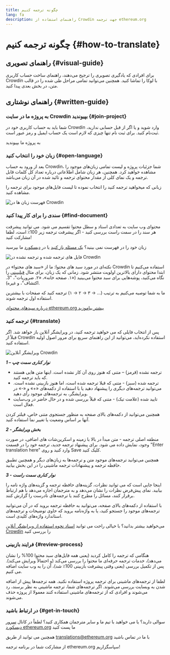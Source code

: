 ```yaml
---
title: چگونه ترجمه کنیم
lang: fa
description: راهنمای استفاده از Crowdin جهت ترجمه‌ ethereum.org
---
```


# چگونه ترجمه کنیم {#how-to-translate}

## راهنمای تصویری {#visual-guide}

برای افرادی که یادگیری تصویری را ترجیح می‌دهند، راهنمای ساخت حساب کاربری Crowdin با لوکا را تماشا کنید. همچنین می‌توانید تمامی مراحل طی شده را در قالب متن، در بخش بعدی پیدا کنید.

<YouTube id="Ii7bYhanLs4" />

## راهنمای نوشتاری {#written-guide}

### به پروژه‌ ما در سایت Crowdin بپیوندید {#join-project}

شما باید به حساب کاربری خود در Crowdin وارد شوید و یا اگر از قبل حسابی ندارید، ثبت‌نام کنید. برای ثبت نام تنها چیزی که لازم است یک حساب ایمیل و رمز عبور است.

<ButtonLink to="https://crowdin.com/project/ethereum-org/">
  به پروژه ما بپیوندید
</ButtonLink>

### زبان خود را انتخاب کنید {#open-language}

بعد از ورود به حساب Crowdin، شما جزئیات پروژه و لیست تمامی زبان‌های موجود را مشاهده خواهید کرد. همچنین، هر زبان شامل اطلاعاتی درباره تعداد کل کلمات قابل ترجمه و یک نمای کلی از مقدار محتوای ترجمه و تائید شده در آن زبان می‌باشد.

زبانی که میخواهید ترجمه کنید را انتخاب نموده تا لیست فایل‌های موجود برای ترجمه را مشاهده کنید.

![فهرست زبان ها در Crowdin](./list-of-languages.png)

### سندی را برای کار پیدا کنید {#find-document}

محتوای وب سایت به تعدادی اسناد و سطل محتوا تقسیم می شود. می توانید پیشرفت هر سند را در سمت راست بررسی کنید - اگر پیشرفت ترجمه زیر 100٪ است، لطفا مشارکت کنید!

زبان خود را در فهرست نمی بینید؟ [یک مسئله باز کنید](https://github.com/ethereum/ethereum-org-website/issues/new/choose) یا در [دیسکورد](/discord/) ما بپرسید

![فایل های ترجمه شده و ترجمه نشده در Crowdin](./crowdin-files.png)

نکته‌ای در مورد سبد های محتوا: ما از «سبد های محتوا» در Crowdin استفاده می‌کنیم تا ابتدا محتوای دارای بالاترین اولویت منتشر شود. زمانی که یک زبان، برای مثال [فیلیپینی](https://crowdin.com/project/ethereum-org/fil#) را نگاه می‌کنید، پوشه‌هایی برای سبد محتوا می‌بینید («۱. صفحه‌ خانه»، «۲. ضروریات"، "3. اکتشاف"، و غیره).

ما به شما توصیه می‌کنیم به ترتیب (... → ۳ → ۲ → ۱) ترجمه کنید که صفحات با بیشترین استفاده اول ترجمه شوند.

[درباره سبدهای محتوای ethereum.org بیشتر بیاموزید](/contributing/translation-program/content-buckets/)

### ترجمه کنید {#translate}

پس از انتخاب فایلی که می خواهید ترجمه کنید، در ویرایشگر آنلاین باز خواهد شد. اگر قبلاً از Crowdin استفاده نکرده‌اید، می‌توانید از این راهنمای سریع برای مرور اصول اولیه استفاده کنید.

![ویرایشگر آنلاین Crowdin](./online-editor.png)

**_1 – نوار کناری سمت چپ_**

- ترجمه نشده (قرمز) – متنی که هنوز روی آن کار نشده است. اینها متن هایی هستند که باید ترجمه کنید.
- ترجمه شده (سبز) - متنی که قبلا ترجمه شده است، اما هنوز بازبینی نشده است. می‌توانید ترجمه‌های دیگری را پیشنهاد دهید یا با استفاده از دکمه‌های «+» و «-» در ویرایشگر، به ترجمه‌های موجود رأی دهید.
- تایید شده (علامت تیک) - متنی که قبلاً بررسی شده و در حال حاضر در وب‌سایت فعال است.

همچنین می‌توانید از دکمه‌های بالای صفحه به منظور جستجوی متنی خاص، فیلتر کردن آنها بر اساس وضعیت یا تغییر نما استفاده کنید.

**_2 - بخش ویرایشگر_**

منطقه اصلی ترجمه - متن مبدأ در بالا با زمینه و اسکرین‌شات های اضافی، در صورت وجود، نمایش داده می شود. برای پیشنهاد ترجمه جدید، ترجمه خود را در قسمت "Enter translation here" وارد کنید و روی Save کلیک کنید.

همچنین می‌توانید ترجمه‌های موجود متن و ترجمه‌ها به زبان‌های دیگر و همچنین تطبیق حافظه ترجمه و پیشنهادات ترجمه ماشینی را در این بخش بیابید.

**_3 - نوار کناری سمت راست_**

اینجا جایی است که می توانید نظرات، گزینه‌های حافظه ترجمه و گزینه‌های واژه نامه را بیابید. نمای پیش‌فرض نظرات را نشان می‌دهد و به مترجمان اجازه می‌دهد با هم ارتباط برقرار کنند، مسائل را مطرح کنند یا ترجمه‌های نادرست را گزارش کنند.

با استفاده از دکمه‌های بالای صفحه، می‌توانید به حافظه ترجمه بروید که در آن می‌توانید ترجمه‌های موجود را جستجو کنید، یا به واژه‌نامه بروید که حاوی توضیحات و ترجمه‌های استاندارد واژه‌های کلیدی است.

می‌خواهید بیشتر بدانید؟ با خیالی راحت می توانید [اسناد نحوه استفاده از ویرایشگر آنلاین Crowdin](https://support.crowdin.com/online-editor/) را بررسی کنید

### فرایند بازبینی {#review-process}

هنگامی که ترجمه را کامل کردید (یعنی همه فایل‌های سبد محتوا 100% را نشان می‌دهد)، خدمات ترجمه حرفه‌ای ما محتوا را بررسی می‌کند (و احتمالاً ویرایش می‌کند). پس از تکمیل بررسی (یعنی وقتی پیشرفت بازبینی 100٪ شد)، آن را به وب سایت اضافه می کنیم.

<InfoBanner shouldCenter emoji=":warning:">
  لطفا از ترجمه‌های ماشینی برای ترجمه‌ پروژه استفاده نکنید. همه‌ ترجمه‌ها پیش از اضافه شدن به وبسایت بررسی می‌شوند. اگر ترجمه‌های شما، ترجمه‌ ماشینی به نظر برسند، رد می‌شوند و افرادی که از ترجمه‌های ماشینی استفاده کنند معمولا از پروژه حذف می‌شوند.
</InfoBanner>

### در ارتباط باشید {#get-in-touch}

سوالی دارید؟ یا می خواهید با تیم ما و سایر مترجمان همکاری کنید؟ لطفاً در کانال [سرور دیسکورد ethereum.org](/discord/) ما پست کنید

همچنین می توانید از طریق translations@ethereum.org با ما در تماس باشید

از مشارکت شما در برنامه ترجمه ethereum.org سپاسگزاریم!
